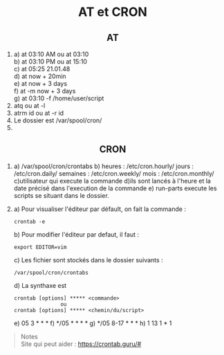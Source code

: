 # <center> AT et CRON


## <center> AT



1) a) at 03:10 AM ou at 03:10  
   b) at 03:10 PM ou at 15:10  
   c) at 05:25 21.01.48  
   d) at now + 20min  
   e) at now + 3 days  
   f) at -m now + 3 days  
   g) at 03:10 -f /home/user/script  
2) atq ou at -l  
3) atrm id ou at -r id  
4) Le dossier est /var/spool/cron/  
5) 



## <center> CRON


1) a) /var/spool/cron/crontabs
   b) heures : /etc/cron.hourly/
      jours : /etc/cron.daily/
      semaines : /etc/cron.weekly/
      mois : /etc/cron.monthly/
    c)utilisateur qui execute la commande
    d)ils sont lancés à l'heure et la date précisé dans l'execution de la commande
    e) run-parts execute les scripts se situant dans le dossier.

2) a) Pour visualiser l'éditeur par défault, on fait la commande :
      ```
      crontab -e
      ```

   b) Pour modifier l'éditeur par defaut, il faut :

      ```
      export EDITOR=vim
      ```
   c) Les fichier sont stockés dans le dossier suivants :

      ```
      /var/spool/cron/crontabs
      ```
   d) La synthaxe est 
      ```
      crontab [options] ***** <commande>
                     ou
      crontab [options] ***** <chemin/du/script>               
      ```

   e) 05 3 * * *
   f) */05 * * * *
   g) */05 8-17 * * *
   h) 1 13 1 * 1

> Notes  
> Site qui peut aider : https://crontab.guru/#